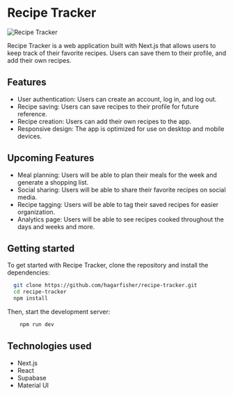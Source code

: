 # Recipe Tracker

![Recipe Tracker](insert-image-here)

Recipe Tracker is a web application built with Next.js that allows users to keep track of their favorite recipes. Users can save them to their profile, and add their own recipes.

## Features

- User authentication: Users can create an account, log in, and log out.
- Recipe saving: Users can save recipes to their profile for future reference.
- Recipe creation: Users can add their own recipes to the app.
- Responsive design: The app is optimized for use on desktop and mobile devices.

## Upcoming Features

- Meal planning: Users will be able to plan their meals for the week and generate a shopping list.
- Social sharing: Users will be able to share their favorite recipes on social media.
- Recipe tagging: Users will be able to tag their saved recipes for easier organization.
- Analytics page: Users will be able to see recipes cooked throughout the days and weeks and more.


## Getting started

To get started with Recipe Tracker, clone the repository and install the dependencies:

  ```sh
    git clone https://github.com/hagarfisher/recipe-tracker.git
    cd recipe-tracker
    npm install
  ```

Then, start the development server:
```sh
    npm run dev
  ```
  
  ## Technologies used

- Next.js
- React
- Supabase
- Material UI
